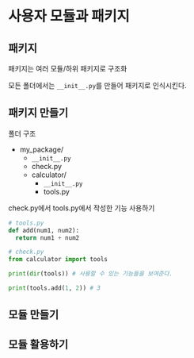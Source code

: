 # 사용자 모듈과 패키지

## 패키지

패키지는 여러 모듈/하위 패키지로 구조화

모든 폴더에서는 `__init__.py`를 만들어 패키지로 인식시킨다.

## 패키지 만들기

폴더 구조
- my_package/
  - `__init__.py`
  - check.py
  - calculator/
    - `__init__.py`
    - tools.py

check.py에서 tools.py에서 작성한 기능 사용하기

```python
# tools.py
def add(num1, num2):
  return num1 + num2
```

```python
# check.py
from calculator import tools

print(dir(tools)) # 사용할 수 있는 기능들을 보여준다.

print(tools.add(1, 2)) # 3
```

## 모듈 만들기

## 모듈 활용하기